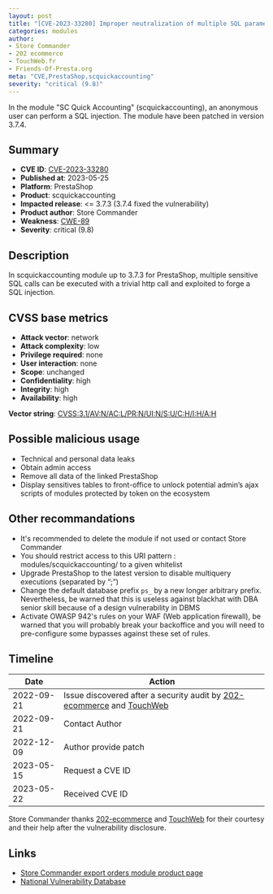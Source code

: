 ```yaml
---
layout: post
title: "[CVE-2023-33280] Improper neutralization of multiple SQL parameters in the scquickaccounting module for PrestaShop"
categories: modules
author:
- Store Commander
- 202 ecommerce
- TouchWeb.fr
- Friends-Of-Presta.org
meta: "CVE,PrestaShop,scquickaccounting"
severity: "critical (9.8)"
---
```


In the module "SC Quick Accounting" (scquickaccounting), an anonymous user can perform a SQL injection. The module have been patched in version 3.7.4.

## Summary

* **CVE ID**: [CVE-2023-33280](https://cve.mitre.org/cgi-bin/cvename.cgi?name=CVE-2023-33280)
* **Published at**: 2023-05-25
* **Platform**: PrestaShop
* **Product**: scquickaccounting
* **Impacted release**: <= 3.7.3 (3.7.4 fixed the vulnerability)
* **Product author**: Store Commander
* **Weakness**: [CWE-89](https://cwe.mitre.org/data/definitions/89.html)
* **Severity**: critical (9.8)

## Description

In scquickaccounting module up to 3.7.3 for PrestaShop, multiple sensitive SQL calls can be executed with a trivial http call and exploited to forge a SQL injection.


## CVSS base metrics

* **Attack vector**: network
* **Attack complexity**: low
* **Privilege required**: none
* **User interaction**: none
* **Scope**: unchanged
* **Confidentiality**: high
* **Integrity**: high
* **Availability**: high

**Vector string**: [CVSS:3.1/AV:N/AC:L/PR:N/UI:N/S:U/C:H/I:H/A:H](https://nvd.nist.gov/vuln-metrics/cvss/v3-calculator?vector=AV:N/AC:L/PR:N/UI:N/S:U/C:H/I:H/A:H)

## Possible malicious usage

* Technical and personal data leaks
* Obtain admin access
* Remove all data of the linked PrestaShop
* Display sensitives tables to front-office to unlock potential admin’s ajax scripts of modules protected by token on the ecosystem

## Other recommandations

* It's recommended to delete the module if not used or contact Store Commander
* You should restrict access to this URI pattern : modules/scquickaccounting/ to a given whitelist
* Upgrade PrestaShop to the latest version to disable multiquery executions (separated by “;”)
* Change the default database prefix `ps_` by a new longer arbitrary prefix. Nevertheless, be warned that this is useless against blackhat with DBA senior skill because of a design vulnerability in DBMS
* Activate OWASP 942's rules on your WAF (Web application firewall), be warned that you will probably break your backoffice and you will need to pre-configure some bypasses against these set of rules.

## Timeline

| Date       | Action |
|------------|--|
| 2022-09-21 | Issue discovered after a security audit by [202-ecommerce](https://www.202-ecommerce.com) and [TouchWeb](https://www.touchweb.fr) |
| 2022-09-21 | Contact Author |
| 2022-12-09 | Author provide patch |
| 2023-05-15 | Request a CVE ID |
| 2023-05-22 | Received CVE ID |

Store Commander thanks [202-ecommerce](https://www.202-ecommerce.com) and [TouchWeb](https://www.touchweb.fr) for their courtesy and their help after the vulnerability disclosure.

## Links

* [Store Commander export orders module product page](https://www.storecommander.com/fr/modules-complementaires/440-export-commandes-pro.html)
* [National Vulnerability Database](https://nvd.nist.gov/vuln/detail/CVE-2023-33280)
